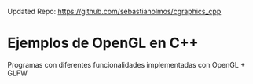 Updated Repo: https://github.com/sebastianolmos/cgraphics_cpp

# Ejemplos de OpenGL en C++

Programas con diferentes funcionalidades implementadas con OpenGL + GLFW
